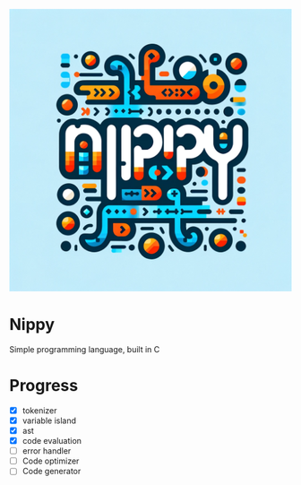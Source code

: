 ![alt text](https://github.com/NeuralNuts/Nippy/blob/main/nippy.png)

# Nippy
Simple programming language, built in C

# Progress
- [x] tokenizer
- [x] variable island
- [x] ast
- [x] code evaluation
- [ ] error handler
- [ ] Code optimizer
- [ ] Code generator

